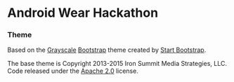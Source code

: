 # Android Wear Hackathon


### Theme

Based on the [Grayscale](http://startbootstrap.com/template-overviews/grayscale/)
[Bootstrap](http://getbootstrap.com/) theme created by
[Start Bootstrap](http://startbootstrap.com/).

The base theme is Copyright 2013-2015 Iron Summit Media Strategies, LLC. Code released under the
[Apache 2.0](https://github.com/IronSummitMedia/startbootstrap-grayscale/blob/gh-pages/LICENSE) license.


